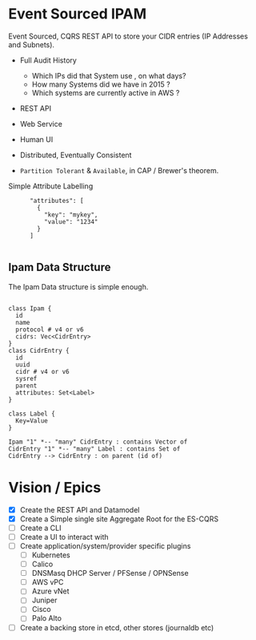 # Event Sourced IPAM

Event Sourced, CQRS REST API to store your CIDR entries (IP Addresses and Subnets).

- Full Audit History
  - Which IPs did that System use , on what days? 
  - How many Systems did we have in 2015 ?
  - Which systems are currently active in AWS ?

- REST API
- Web Service
- Human UI
- Distributed, Eventually Consistent
- `Partition Tolerant` & `Available`, in CAP / Brewer's theorem.

Simple Attribute Labelling
```
      "attributes": [
        {
          "key": "mykey",
          "value": "1234"
        }
      ]
      
```

## Ipam Data Structure

The Ipam Data structure is simple enough.

```plantuml

class Ipam {
  id
  name
  protocol # v4 or v6
  cidrs: Vec<CidrEntry>
}
class CidrEntry { 
  id
  uuid
  cidr # v4 or v6
  sysref
  parent
  attributes: Set<Label>
}

class Label {
  Key=Value
}

Ipam "1" *-- "many" CidrEntry : contains Vector of
CidrEntry "1" *-- "many" Label : contains Set of
CidrEntry --> CidrEntry : on parent (id of)

```

# Vision / Epics

- [X] Create the REST API and Datamodel
- [X] Create a Simple single site Aggregate Root for the ES-CQRS
- [ ] Create a CLI
- [ ] Create a UI to interact with
- [ ] Create application/system/provider specific plugins
  - [ ] Kubernetes 
  - [ ] Calico
  - [ ] DNSMasq DHCP Server / PFSense / OPNSense
  - [ ] AWS vPC
  - [ ] Azure vNet
  - [ ] Juniper
  - [ ] Cisco
  - [ ] Palo Alto
- [ ] Create a backing store in etcd, other stores (journaldb etc)
